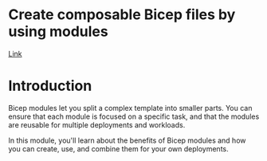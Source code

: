 # Create composable Bicep files by using modules
[Link](https://learn.microsoft.com/en-us/training/modules/create-composable-bicep-files-using-modules/1-introduction)  


# Introduction

Bicep modules let you split a complex template into smaller parts. You can ensure that each module is focused on a specific task, and that the modules are reusable for multiple deployments and workloads.

In this module, you'll learn about the benefits of Bicep modules and how you can create, use, and combine them for your own deployments.